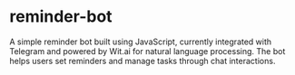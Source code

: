 # reminder-bot
A simple reminder bot built using JavaScript, currently integrated with Telegram and powered by Wit.ai for natural language processing. The bot helps users set reminders and manage tasks through chat interactions.
